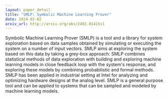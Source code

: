 ```yaml
---
layout: paper_detail
title: "SMLP: Symbolic Machine Learning Prover"
date: 2024-02-02
arxiv_url: http://arxiv.org/abs/2402.01415v1
---
```


Symbolic Machine Learning Prover (SMLP) is a tool and a library for system exploration based on data samples obtained by simulating or executing the system on a number of input vectors. SMLP aims at exploring the system based on this data by taking a grey-box approach: SMLP combines statistical methods of data exploration with building and exploring machine learning models in close feedback loop with the system's response, and exploring these models by combining probabilistic and formal methods. SMLP has been applied in industrial setting at Intel for analyzing and optimizing hardware designs at the analog level. SMLP is a general purpose tool and can be applied to systems that can be sampled and modeled by machine learning models.
